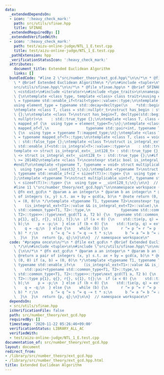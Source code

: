 ```yaml
---
data:
  _extendedDependsOn:
  - icon: ':heavy_check_mark:'
    path: src/utils/sfinae.hpp
    title: SFINAE
  _extendedRequiredBy: []
  _extendedVerifiedWith:
  - icon: ':heavy_check_mark:'
    path: test/aizu-online-judge/NTL_1_E.test.cpp
    title: test/aizu-online-judge/NTL_1_E.test.cpp
  _pathExtension: hpp
  _verificationStatusIcon: ':heavy_check_mark:'
  attributes:
    document_title: Extended Euclidean Algorithm
    links: []
  bundledCode: "#line 2 \"src/number_theory/ext_gcd.hpp\"\n\n/*\n * @file ext_gcd\n\
    \ * @brief Extended Euclidean Algorithm\n */\n\n#include <tuple>\n\n#line 2 \"\
    src/utils/sfinae.hpp\"\n\n/*\n * @file sfinae.hpp\n * @brief SFINAE\n */\n\n#include\
    \ <cstdint>\n#include <iterator>\n#include <type_traits>\n\nnamespace workspace\
    \ {\n\ntemplate <class type, template <class> class trait>\nusing enable_if_trait_type\
    \ = typename std::enable_if<trait<type>::value>::type;\n\ntemplate <class Container>\n\
    using element_type = typename std::decay<decltype(\n    *std::begin(std::declval<Container&>()))>::type;\n\
    \ntemplate <class T, class = std::nullptr_t>\nstruct has_begin : std::false_type\
    \ {};\n\ntemplate <class T>\nstruct has_begin<T, decltype(std::begin(std::declval<T>()),\
    \ nullptr)>\n    : std::true_type {};\n\ntemplate <class T, class = int> struct\
    \ mapped_of {\n  using type = element_type<T>;\n};\ntemplate <class T>\nstruct\
    \ mapped_of<T,\n                 typename std::pair<int, typename T::mapped_type>::first_type>\
    \ {\n  using type = typename T::mapped_type;\n};\ntemplate <class T> using mapped_type\
    \ = typename mapped_of<T>::type;\n\ntemplate <class T, class = void> struct is_integral_ext\
    \ : std::false_type {};\ntemplate <class T>\nstruct is_integral_ext<\n    T, typename\
    \ std::enable_if<std::is_integral<T>::value>::type>\n    : std::true_type {};\n\
    template <> struct is_integral_ext<__int128_t> : std::true_type {};\ntemplate\
    \ <> struct is_integral_ext<__uint128_t> : std::true_type {};\n#if __cplusplus\
    \ >= 201402\ntemplate <class T>\nconstexpr static bool is_integral_ext_v = is_integral_ext<T>::value;\n\
    #endif\n\ntemplate <typename T, typename = void> struct multiplicable_uint {\n\
    \  using type = uint_least32_t;\n};\ntemplate <typename T>\nstruct multiplicable_uint<T,\
    \ typename std::enable_if<(2 < sizeof(T))>::type> {\n  using type = uint_least64_t;\n\
    };\ntemplate <typename T>\nstruct multiplicable_uint<T, typename std::enable_if<(4\
    \ < sizeof(T))>::type> {\n  using type = __uint128_t;\n};\n\n}  // namespace workspace\n\
    #line 11 \"src/number_theory/ext_gcd.hpp\"\n\nnamespace workspace {\n\n/*\n *\
    \ @fn ext_gcd\n * @param a an integer\n * @param b an integer\n * @return a pair\
    \ of integers (x, y) s.t. ax + by = gcd(a, b)\n * @note return (0, 0) if (a, b)\
    \ = (0, 0)\n */\ntemplate <typename T1, typename T2>\nconstexpr typename std::enable_if<\n\
    \    (is_integral_ext<T1>::value && is_integral_ext<T2>::value),\n    std::pair<typename\
    \ std::common_type<T1, T2>::type,\n              typename std::common_type<T1,\
    \ T2>::type>>::type\next_gcd(T1 a, T2 b) {\n  typename std::common_type<T1, T2>::type\
    \ p{1}, q{}, r{}, s{1}, t{};\n  if (a < 0) {\n    std::tie(p, q) = ext_gcd(-a,\
    \ b);\n    p = -p;\n  } else if (b < 0) {\n    std::tie(p, q) = ext_gcd(a, -b);\n\
    \    q = -q;\n  } else {\n    while (b) {\n      r ^= p ^= r ^= p -= (t = a /\
    \ b) * r;\n      s ^= q ^= s ^= q -= t * s;\n      b ^= a ^= b ^= a %= b;\n  \
    \  }\n  }\n  return {p, q};\n}\n\n}  // namespace workspace\n"
  code: "#pragma once\n\n/*\n * @file ext_gcd\n * @brief Extended Euclidean Algorithm\n\
    \ */\n\n#include <tuple>\n\n#include \"src/utils/sfinae.hpp\"\n\nnamespace workspace\
    \ {\n\n/*\n * @fn ext_gcd\n * @param a an integer\n * @param b an integer\n *\
    \ @return a pair of integers (x, y) s.t. ax + by = gcd(a, b)\n * @note return\
    \ (0, 0) if (a, b) = (0, 0)\n */\ntemplate <typename T1, typename T2>\nconstexpr\
    \ typename std::enable_if<\n    (is_integral_ext<T1>::value && is_integral_ext<T2>::value),\n\
    \    std::pair<typename std::common_type<T1, T2>::type,\n              typename\
    \ std::common_type<T1, T2>::type>>::type\next_gcd(T1 a, T2 b) {\n  typename std::common_type<T1,\
    \ T2>::type p{1}, q{}, r{}, s{1}, t{};\n  if (a < 0) {\n    std::tie(p, q) = ext_gcd(-a,\
    \ b);\n    p = -p;\n  } else if (b < 0) {\n    std::tie(p, q) = ext_gcd(a, -b);\n\
    \    q = -q;\n  } else {\n    while (b) {\n      r ^= p ^= r ^= p -= (t = a /\
    \ b) * r;\n      s ^= q ^= s ^= q -= t * s;\n      b ^= a ^= b ^= a %= b;\n  \
    \  }\n  }\n  return {p, q};\n}\n\n}  // namespace workspace\n"
  dependsOn:
  - src/utils/sfinae.hpp
  isVerificationFile: false
  path: src/number_theory/ext_gcd.hpp
  requiredBy: []
  timestamp: '2020-11-22 05:26:46+09:00'
  verificationStatus: LIBRARY_ALL_AC
  verifiedWith:
  - test/aizu-online-judge/NTL_1_E.test.cpp
documentation_of: src/number_theory/ext_gcd.hpp
layout: document
redirect_from:
- /library/src/number_theory/ext_gcd.hpp
- /library/src/number_theory/ext_gcd.hpp.html
title: Extended Euclidean Algorithm
---
```

